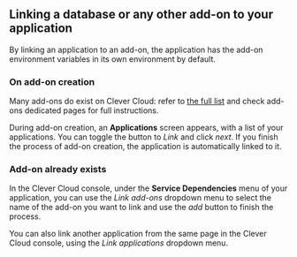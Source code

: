 ## Linking a database or any other add-on to your application

By linking an application to an add-on, the application has the add-on environment variables in its own environment by default.

### On add-on creation

Many add-ons do exist on Clever Cloud: refer to [the full list](/doc/addons) and check add-ons dedicated pages for full instructions.

During add-on creation, an **Applications** screen appears, with a list of your applications. You can toggle the button to *Link* and click *next*. If you finish the process of add-on creation, the application is automatically linked to it.

### Add-on already exists

In the Clever Cloud console, under the **Service Dependencies** menu of your application, you can use the *Link add-ons* dropdown menu to select the name of the add-on you want to link and use the *add* button to finish the process.

You can also link another application from the same page in the Clever Cloud console, using the *Link applications* dropdown menu.
